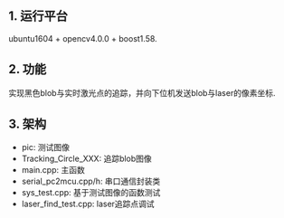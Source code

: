## 1. 运行平台  
ubuntu1604 + opencv4.0.0 + boost1.58.  

## 2. 功能  
实现黑色blob与实时激光点的追踪，并向下位机发送blob与laser的像素坐标.  

## 3. 架构  
- pic: 测试图像  
- Tracking_Circle_XXX: 追踪blob图像  
- main.cpp: 主函数  
- serial_pc2mcu.cpp/h: 串口通信封装类  
- sys_test.cpp: 基于测试图像的函数测试  
- laser_find_test.cpp: laser追踪点调试  

